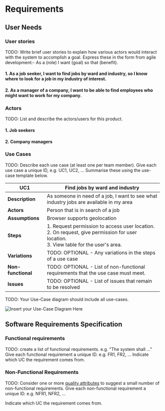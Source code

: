 # Requirements

## User Needs

### User stories
TODO: Write brief user stories to explain how various actors would interact with the system to accomplish a goal.
    Express these in the form from agile development:- As a (role) I want (goal) so that (benefit).
#### 1. As a job seeker, I want to find jobs by ward and industry, so I know where to look for a job in my industry of interest.
#### 2. As a manager of a company, I want to be able to find employees who might want to work for my company.


### Actors
TODO: List and describe the actors/users for this product.
#### 1. Job seekers
#### 2. Company managers

### Use Cases
TODO: Describe each use case (at least one per team member).
    Give each use case a unique ID, e.g. UC1, UC2, ...
    Summarise these using the use-case template below.

| UC1 | Find jobs by ward and industry | 
| -------------------------------------- | ------------------- |
| **Description** | As someone in need of a job, I want to see what industry jobs are available in my area |
| **Actors** | Person that is in search of a job |
| **Assumptions** | Browser supports geolocation</td></tr>
| **Steps** | 1. Request permission to access user location.<br>2. On request, give permission for user location.<br>3. View table for the user's area.|
| **Variations** | TODO: OPTIONAL - Any variations in the steps of a use case |
| **Non-functional** | TODO: OPTIONAL - List of non-functional requirements that the use case must meet. |
| **Issues** | TODO: OPTIONAL - List of issues that remain to be resolved |


TODO: Your Use-Case diagram should include all use-cases.

![Insert your Use-Case Diagram Here](images/use-case.png)

## Software Requirements Specification
### Functional requirements
TODO: create a list of functional requirements. 
    e.g. "The system shall ..."
    Give each functional requirement a unique ID. e.g. FR1, FR2, ...
    Indicate which UC the requirement comes from.


### Non-Functional Requirements
TODO: Consider one or more [quality attributes](https://en.wikipedia.org/wiki/ISO/IEC_9126) to suggest a small number of non-functional requirements.
Give each non-functional requirement a unique ID. e.g. NFR1, NFR2, ...

Indicate which UC the requirement comes from.

